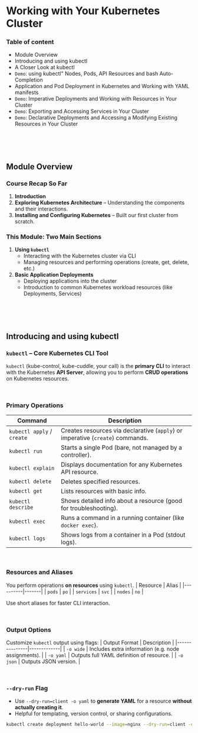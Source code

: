 # Working with Your Kubernetes Cluster

### Table of content
  - Module Overview
  - Introducing and using kubectl
  - A Closer Look at kubectl
  - `Demo`: using kubectl" Nodes, Pods, API Resources and bash Auto-Completion
  - Application and Pod Deployment in Kubernetes and Working with YAML manifests
  - `Demo`: Imperative Deployments and Working with Resources in Your Cluster
  - `Demo`: Exporting and Accessing Services in Your Cluster
  - `Demo`: Declarative Deployments and Accessing a Modifying Existing Resources in Your Cluster


<br><br><br>


## Module Overview
### Course Recap So Far
1. **Introduction**
2. **Exploring Kubernetes Architecture** – Understanding the components and their interactions.
3. **Installing and Configuring Kubernetes** – Built our first cluster from scratch.

### This Module: Two Main Sections
1. **Using `kubectl`**
   - Interacting with the Kubernetes cluster via CLI
   - Managing resources and performing operations (create, get, delete, etc.)
2. **Basic Application Deployments**
   - Deploying applications into the cluster
   - Introduction to common Kubernetes workload resources (like Deployments, Services)


<br><br><br>


## Introducing and using kubectl
### `kubectl` – Core Kubernetes CLI Tool
`kubectl` (kube-control, kube-cuddle, your call) is the **primary CLI** to interact with the Kubernetes **API Server**, allowing you to perform **CRUD operations** on Kubernetes resources.

<br>

### Primary Operations
| Command | Description |
|---|---|
| `kubectl apply` / `create` | Creates resources via declarative (`apply`) or imperative (`create`) commands. |
| `kubectl run`        | Starts a single Pod (bare, not managed by a controller). |
| `kubectl explain`    | Displays documentation for any Kubernetes API resource. |
| `kubectl delete`     | Deletes specified resources. |
| `kubectl get`        | Lists resources with basic info. |
| `kubectl describe`   | Shows detailed info about a resource (good for troubleshooting). |
| `kubectl exec`       | Runs a command in a running container (like `docker exec`). |
| `kubectl logs`       | Shows logs from a container in a Pod (stdout logs). |

<br>

### Resources and Aliases
You perform operations **on resources** using `kubectl`.
| Resource | Alias |
|----------|-------|
| `pods`   | `po`  |
| `services` | `svc` |
| `nodes`  | `no`  |

Use short aliases for faster CLI interaction.

<br>

### Output Options
Customize `kubectl` output using flags:
| Output Format | Description |
|---------------|-------------|
| `-o wide`     | Includes extra information (e.g. node assignments). |
| `-o yaml`     | Outputs full YAML definition of resource. |
| `-o json`     | Outputs JSON version. |

<br>

### `--dry-run` Flag
- Use `--dry-run=client -o yaml` to **generate YAML** for a resource **without actually creating it**.
- Helpful for templating, version control, or sharing configurations.

```bash
kubectl create deployment hello-world --image=nginx --dry-run=client -o yaml
```
